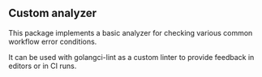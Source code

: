## Custom analyzer

This package implements a basic analyzer for checking various common workflow error conditions.

It can be used with golangci-lint as a custom linter to provide feedback in editors or in CI runs.